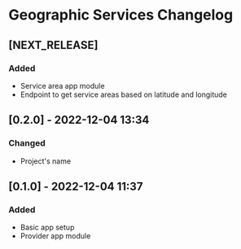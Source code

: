 # Geographic Services Changelog

## [NEXT_RELEASE]

### Added

   - Service area app module
   - Endpoint to get service areas based on latitude and longitude

## [0.2.0] - 2022-12-04 13:34

### Changed

   - Project's name

## [0.1.0] - 2022-12-04 11:37

### Added

   - Basic app setup
   - Provider app module
